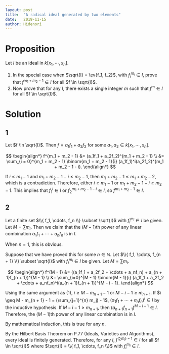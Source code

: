 ```yaml
---
layout: post
title:  "A radical ideal generated by two elements"
date:   2019-11-15
author: Hidenori
---
```


# Proposition
Let $I$ be an ideal in $k[x_1, \cdots, x_n]$.

1. In the special case when $\sqrt{I} = \ev{f_1, f_2}$, with $f_i^{m_i} \in I$, prove that $f^{m_1 + m_2 - 1} \in I$ for all $f \in \sqrt{I}$.
1. Now prove that for any $I$, there exists a single integer $m$ such that $f^m \in I$ for all $f \in \sqrt{I}$.

# Solution
## 1
Let $f \in \sqrt{I}$.
Then $f = a_1f_1 + a_2f_2$ for some $a_1, a_2 \in k[x_1, \cdots, x_n]$.

$$
\begin{align*}
  f^{m_1 + m_2 - 1}
    &= (a_1f_1 + a_2f_2)^{m_1 + m_2 - 1} \\
    &= \sum_{i = 0}^{m_1 + m_2 - 1} \binom{m_1 + m_2 - 1}{i} (a_1f_1)^i(a_2f_2)^{m_1 + m_2 - 1 - i}.
\end{align*}
$$

If $i \leq m_1 - 1$ and $m_1 + m_2 - 1 - i \leq m_2 - 1$, then $m_1 + m_2 - 1 \leq m_1 + m_2 - 2$, which is a contradiction.
Therefore, either $i \geq m_1 - 1$ or $m_1 + m_2 - 1 - i \geq m_2 - 1$.
This implies that $f_1^i \in I$ or $f_2^{m_1 + m_2 - 1 - i} \in I$, so $f^{m_1 + m_2 - 1} \in I$.

## 2

Let a finite set $\\{ f_1, \cdots, f_n \\} \subset \sqrt{I}$ with $f_i^{m_i} \in I$ be given.
Let $M = \sum m_i$.
Then we claim that the $(M - 1)$th power of any linear combination $a_1f_1 + \cdots + a_nf_n$ is in $I$.

When $n = 1$, this is obvious.

Suppose that we have proved this for some $n \in \mathbb{N}$.
Let $\\{ f_1, \cdots, f_{n + 1} \\} \subset \sqrt{I}$ with $f_i^{m_i} \in I$ be given.
Let $M = \sum m_i$.

$$
\begin{align*}
  f^{M - 1}
    &= ((a_1f_1 + a_2f_2 + \cdots + a_nf_n) + a_{n + 1}f_{n + 1})^{M - 1} \\ 
    &= \sum_{i=0}^{M - 1} \binom{M - 1}{i} (a_1f_1 + a_2f_2 + \cdots + a_nf_n)^i(a_{n + 1}f_{n + 1})^{M - i - 1}.
\end{align*}
$$

Using the same argument as (1), $i \geq M - m_{n + 1} - 1$ or $M - i - 1 \geq m_{n + 1}$.
If $i \geq M - m_{n + 1} - 1 = (\sum_{j=1}^{n} m_j) - 1$, $(a_1f_1 + \cdots + a_nf_n)^{i} \in I$ by the inductive hypothesis.
If $M - i - 1 \geq m_{n + 1}$, then $(a_{n + 1}f_{n + 1})^{M - i - 1} \in I$.
Therefore, the $(M - 1)$th power of any linear combination is in $I$.

By mathematical induction, this is true for any $n$.

By the Hilbert Basis Theorem on P.77 (Ideals, Varieties and Algorithms), every ideal is finitely generated.
Therefore, for any $I$, $f^{(\sum m_i) - 1} \in I$ for all $f \in \sqrt{I}$ where $\sqrt{I} = \\{ f_1, \cdots, f_n \\}$ with $f_i^{m_i} \in I$.
